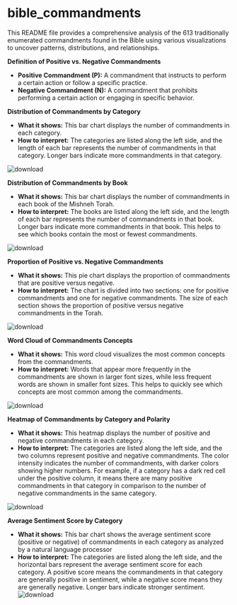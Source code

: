 # bible_commandments

This README file provides a comprehensive analysis of the 613 traditionally enumerated commandments found in the Bible using various visualizations to uncover patterns, distributions, and relationships.

**Definition of Positive vs. Negative Commandments**
- **Positive Commandment (P):** A commandment that instructs to perform a certain action or follow a specific practice.
- **Negative Commandment (N):** A commandment that prohibits performing a certain action or engaging in specific behavior.

**Distribution of Commandments by Category**
- **What it shows:** This bar chart displays the number of commandments in each category.
- **How to interpret:** The categories are listed along the left side, and the length of each bar represents the number of commandments in that category. Longer bars indicate more commandments in that category.
  
![download](https://github.com/audreybayne14/bible_commandments/assets/148846840/4e15f206-0c7d-41ac-9529-01b2bdd32566)

**Distribution of Commandments by Book**
- **What it shows:** This bar chart displays the number of commandments in each book of the Mishneh Torah.
- **How to interpret:** The books are listed along the left side, and the length of each bar represents the number of commandments in that book. Longer bars indicate more commandments in that book. This helps to see which books contain the most or fewest commandments.
  
![download](https://github.com/audreybayne14/bible_commandments/assets/148846840/e101480c-020f-40ba-bfa9-5baaaa969c18)

**Proportion of Positive vs. Negative Commandments**
- **What it shows:** This pie chart displays the proportion of commandments that are positive versus negative.
- **How to interpret:** The chart is divided into two sections: one for positive commandments and one for negative commandments. The size of each section shows the proportion of positive versus negative commandments in the Torah.
  
![download](https://github.com/audreybayne14/bible_commandments/assets/148846840/122878c6-c4d2-48e1-a8b7-a2a324d45878)

**Word Cloud of Commandments Concepts**
- **What it shows:** This word cloud visualizes the most common concepts from the commandments.
- **How to interpret:** Words that appear more frequently in the commandments are shown in larger font sizes, while less frequent words are shown in smaller font sizes. This helps to quickly see which concepts are most common among the commandments.
  
![download](https://github.com/audreybayne14/bible_commandments/assets/148846840/8e6500b2-2cda-49e3-9167-30f4274cb568)

**Heatmap of Commandments by Category and Polarity**
- **What it shows:** This heatmap displays the number of positive and negative commandments in each category.
- **How to interpret:** The categories are listed along the left side, and the two columns represent positive and negative commandments. The color intensity indicates the number of commandments, with darker colors showing higher numbers. For example, if a category has a dark red cell under the positive column, it means there are many positive commandments in that category in comparison to the number of negative commandments in the same category.
  
![download](https://github.com/audreybayne14/bible_commandments/assets/148846840/fa55ea74-1516-4390-923e-a6fcbcb78aa0)

**Average Sentiment Score by Category**
- **What it shows:** This bar chart shows the average sentiment score (positive or negative) of commandments in each category as analyzed by a natural language processor
- **How to interpret:** The categories are listed along the left side, and the horizontal bars represent the average sentiment score for each category. A positive score means the commandments in that category are generally positive in sentiment, while a negative score means they are generally negative. Longer bars indicate stronger sentiment.
![download](https://github.com/audreybayne14/bible_commandments/assets/148846840/69155d9d-0b6d-494a-9ea1-dd9ed16fff4d)
